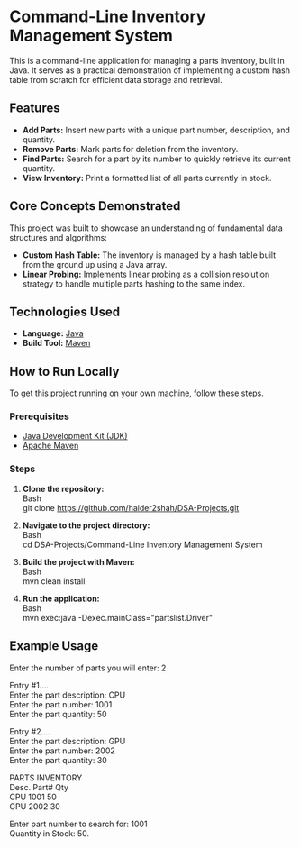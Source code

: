 # **Command-Line Inventory Management System**

This is a command-line application for managing a parts inventory, built in Java. It serves as a practical demonstration of implementing a custom hash table from scratch for efficient data storage and retrieval.

## **Features**

* **Add Parts:** Insert new parts with a unique part number, description, and quantity.  
* **Remove Parts:** Mark parts for deletion from the inventory.  
* **Find Parts:** Search for a part by its number to quickly retrieve its current quantity.  
* **View Inventory:** Print a formatted list of all parts currently in stock.

## **Core Concepts Demonstrated**

This project was built to showcase an understanding of fundamental data structures and algorithms:

* **Custom Hash Table:** The inventory is managed by a hash table built from the ground up using a Java array.  
* **Linear Probing:** Implements linear probing as a collision resolution strategy to handle multiple parts hashing to the same index.

## **Technologies Used**

* **Language:** [Java](https://www.java.com/en/)  
* **Build Tool:** [Maven](https://maven.apache.org/)

## **How to Run Locally**

To get this project running on your own machine, follow these steps.

### **Prerequisites**

* [Java Development Kit (JDK)](https://www.oracle.com/java/technologies/downloads/)  
* [Apache Maven](https://maven.apache.org/download.cgi)

### **Steps**

1. **Clone the repository:**  
   Bash  
   git clone https://github.com/haider2shah/DSA-Projects.git  
     
2. **Navigate to the project directory:**  
   Bash  
   cd DSA-Projects/Command-Line Inventory Management System

3. **Build the project with Maven:**  
   Bash  
   mvn clean install

4. **Run the application:**  
   Bash  
   mvn exec:java \-Dexec.mainClass="partslist.Driver"

## **Example Usage**

Enter the number of parts you will enter: 2

Entry \#1....  
   Enter the part description: CPU  
   Enter the part number: 1001  
   Enter the part quantity: 50

Entry \#2....  
   Enter the part description: GPU  
   Enter the part number: 2002  
   Enter the part quantity: 30

PARTS INVENTORY  
Desc.           Part\#      Qty  
CPU             1001       50  
GPU             2002       30

Enter part number to search for: 1001  
Quantity in Stock: 50\.  
